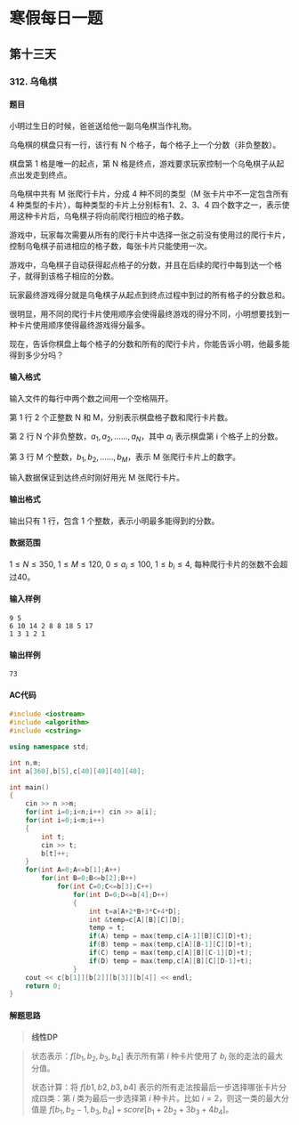 # 寒假每日一题

## 第十三天

### 312. 乌龟棋

#### 题目

小明过生日的时候，爸爸送给他一副乌龟棋当作礼物。

乌龟棋的棋盘只有一行，该行有 N 个格子，每个格子上一个分数（非负整数）。

棋盘第 1 格是唯一的起点，第 N 格是终点，游戏要求玩家控制一个乌龟棋子从起点出发走到终点。

乌龟棋中共有 M 张爬行卡片，分成 4 种不同的类型（M 张卡片中不一定包含所有 4 种类型的卡片），每种类型的卡片上分别标有1、2、3、4 四个数字之一，表示使用这种卡片后，乌龟棋子将向前爬行相应的格子数。

游戏中，玩家每次需要从所有的爬行卡片中选择一张之前没有使用过的爬行卡片，控制乌龟棋子前进相应的格子数，每张卡片只能使用一次。

游戏中，乌龟棋子自动获得起点格子的分数，并且在后续的爬行中每到达一个格子，就得到该格子相应的分数。

玩家最终游戏得分就是乌龟棋子从起点到终点过程中到过的所有格子的分数总和。

很明显，用不同的爬行卡片使用顺序会使得最终游戏的得分不同，小明想要找到一种卡片使用顺序使得最终游戏得分最多。

现在，告诉你棋盘上每个格子的分数和所有的爬行卡片，你能告诉小明，他最多能得到多少分吗？

#### 输入格式

输入文件的每行中两个数之间用一个空格隔开。

第 1 行 2 个正整数 N 和 M，分别表示棋盘格子数和爬行卡片数。

第 2 行 N 个非负整数，$a_1,a_2,……,a_N$，其中 $a_i$ 表示棋盘第 i 个格子上的分数。

第 3 行 M 个整数，$b_1,b_2,……,b_M$，表示 M 张爬行卡片上的数字。

输入数据保证到达终点时刚好用光 M 张爬行卡片。

#### 输出格式

输出只有 1 行，包含 1 个整数，表示小明最多能得到的分数。

#### 数据范围

$1≤N≤350$,
$1≤M≤120$,
$0≤a_i≤100$,
$1≤b_i≤4$,
每种爬行卡片的张数不会超过40。

#### 输入样例

```
9 5
6 10 14 2 8 8 18 5 17
1 3 1 2 1
```

#### 输出样例

```
73
```

#### AC代码

```c++
#include <iostream>
#include <algorithm>
#include <cstring>

using namespace std;

int n,m;
int a[360],b[5],c[40][40][40][40];

int main()
{
    cin >> n >>m;
    for(int i=0;i<n;i++) cin >> a[i];
    for(int i=0;i<m;i++) 
    {
        int t;
        cin >> t;
        b[t]++;
    }
    for(int A=0;A<=b[1];A++)
        for(int B=0;B<=b[2];B++)
            for(int C=0;C<=b[3];C++)
                for(int D=0;D<=b[4];D++)
                {
                    int t=a[A+2*B+3*C+4*D];
                    int &temp=c[A][B][C][D];
                    temp = t;
                    if(A) temp = max(temp,c[A-1][B][C][D]+t);
                    if(B) temp = max(temp,c[A][B-1][C][D]+t);
                    if(C) temp = max(temp,c[A][B][C-1][D]+t);
                    if(D) temp = max(temp,c[A][B][C][D-1]+t);
                }
    cout << c[b[1]][b[2]][b[3]][b[4]] << endl;
    return 0;
}
```

#### 解题思路

> **线性DP**

>状态表示：$f[b_1,b_2,b_3,b_4]$ 表示所有第 $i$ 种卡片使用了 $b_i$ 张的走法的最大分值。
>
>状态计算：将 $f[b1,b2,b3,b4]$ 表示的所有走法按最后一步选择哪张卡片分成四类：第 $i$ 类为最后一步选择第 $i$ 种卡片。比如 $i=2$，则这一类的最大分值是 $f[b_1,b_2−1,b_3,b_4]+score[b_1+2b_2+3b_3+4b_4]$。

